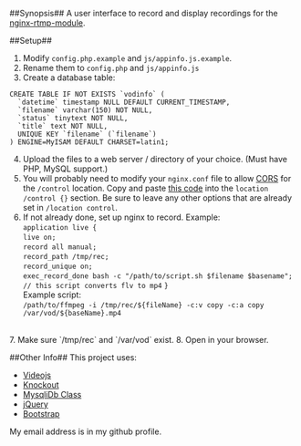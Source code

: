 ##Synopsis##
A user interface to record and display recordings for the [nginx-rtmp-module](https://github.com/arut/nginx-rtmp-module/).

##Setup##
1. Modify `config.php.example` and `js/appinfo.js.example`.
2. Rename them to `config.php` and `js/appinfo.js`
3. Create a database table:
```
CREATE TABLE IF NOT EXISTS `vodinfo` (
  `datetime` timestamp NULL DEFAULT CURRENT_TIMESTAMP,
  `filename` varchar(150) NOT NULL,
  `status` tinytext NOT NULL,
  `title` text NOT NULL,
  UNIQUE KEY `filename` (`filename`)
) ENGINE=MyISAM DEFAULT CHARSET=latin1;
```
4. Upload the files to a web server / directory of your choice. (Must have PHP, MySQL support.)
5. You will probably need to modify your `nginx.conf` file to allow [CORS](https://enable-cors.org/) for the `/control` location. Copy and paste [this code](https://enable-cors.org/server_nginx.html) into the `location /control {}` section. Be sure to leave any other options that are already set in `/location control`.
6. If not already done, set up nginx to record. Example: <br>
`application live {`<br>
`live on;`<br>
`record all manual;`<br>
 `record_path /tmp/rec;`<br>
`record_unique on;`<br>
`exec_record_done bash -c "/path/to/script.sh $filename $basename"; // this script converts flv to mp4`
`}`<br>
Example script: <br>
`/path/to/ffmpeg -i /tmp/rec/${fileName} -c:v copy -c:a copy /var/vod/${baseName}.mp4`
<br>
7. Make sure `/tmp/rec` and `/var/vod` exist.
8. Open in your browser.

##Other Info##
This project uses:

* [Videojs](http://videojs.com/)
* [Knockout](http://knockoutjs.com/)
* [MysqliDb Class](http://github.com/joshcam/PHP-MySQLi-Database-Class )
* [jQuery](http://jquery.com)
* [Bootstrap](http://getbootstrap.com)

My email address is in my github profile.